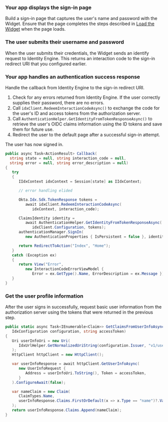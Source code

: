 ### Your app displays the sign-in page

Build a sign-in page that captures the user's name and password with the Widget. Ensure that the page completes the steps described in [Load the Widget](/docs/guides/oie-embedded-widget-use-case-load/aspnet/main/) when the page loads.

### The user submits their username and password

When the user submits their credentials, the Widget sends an identify request to Identity Engine. This returns an interaction code to the sign-in redirect URI that you configured earlier.

### Your app handles an authentication success response

Handle the callback from Identity Engine to the sign-in redirect URI.

1. Check for any errors returned from Identity Engine. If the user correctly supplies their password, there are no errors.
1. Call `idxClient.RedeemInteractionCodeAsync()`  to exchange the code for the user's ID and access tokens from the authorization server.
1. Call `AuthenticationHelper.GetIdentityFromTokenResponseAsync()` to retrieve the user's OIDC claims information using the ID tokens and save them for future use.
1. Redirect the user to the default page after a successful sign-in attempt.

The user has now signed in.

```csharp
public async Task<ActionResult> Callback(
  string state = null, string interaction_code = null,
  string error = null, string error_description = null)
{
   try
   {
      IIdxContext idxContext = Session[state] as IIdxContext;

      // error handling elided

      Okta.Idx.Sdk.TokenResponse tokens =
         await idxClient.RedeemInteractionCodeAsync(
            idxContext, interaction_code);

      ClaimsIdentity identity =
         await AuthenticationHelper.GetIdentityFromTokenResponseAsync(
            idxClient.Configuration, tokens);
      authenticationManager.SignIn(
         new AuthenticationProperties { IsPersistent = false }, identity);

      return RedirectToAction("Index", "Home");
   }
   catch (Exception ex)
   {
      return View("Error", 
         new InteractionCodeErrorViewModel {
            Error = ex.GetType().Name, ErrorDescription = ex.Message });
   }
}
```

### Get the user profile information

After the user signs in successfully, request basic user information from the authorization server using the tokens that were returned in the previous step.

```csharp
public static async Task<IEnumerable<Claim>> GetClaimsFromUserInfoAsync(
   IdxConfiguration configuration, string accessToken)
{
   Uri userInfoUri = new Uri(
      IdxUrlHelper.GetNormalizedUriString(configuration.Issuer, "v1/userinfo")
   );
   HttpClient httpClient = new HttpClient();

   var userInfoResponse = await httpClient.GetUserInfoAsync(
      new UserInfoRequest {
         Address = userInfoUri.ToString(), Token = accessToken,
      }
   ).ConfigureAwait(false);

   var nameClaim = new Claim(
      ClaimTypes.Name,
      userInfoResponse.Claims.FirstOrDefault(x => x.Type == "name")?.Value
   );
   return userInfoResponse.Claims.Append(nameClaim);
}
```
